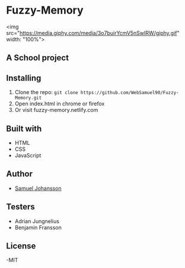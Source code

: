 # Fuzzy-Memory

<img src="https://media.giphy.com/media/3o7buirYcmV5nSwIRW/giphy.gif" width: "100%">

## A School project


## Installing

1. Clone the repo: `git clone https://github.com/WebSamuel90/Fuzzy-Memory.git`
2. Open index.html in chrome or firefox
3. Or visit fuzzy-memory.netlify.com


## Built with

- HTML 
- CSS 
- JavaScript


## Author

- [Samuel Johansson](https://github.com/WebSamuel90/)


## Testers

- Adrian Jungnelius
- Benjamin Fransson


## License

-MIT
